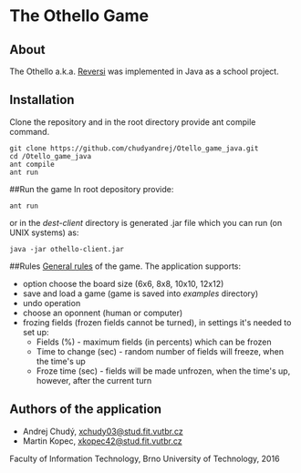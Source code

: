 # The Othello Game

## About
The Othello a.k.a. [Reversi](https://en.wikipedia.org/wiki/Reversi) was implemented in Java as a school project. 


## Installation
Clone the repository and in the root directory provide ant compile command.

```
git clone https://github.com/chudyandrej/Otello_game_java.git
cd /Otello_game_java
ant compile
ant run
```


##Run the game
In root depository provide:

```
ant run
```

or in the _dest-client_ directory is generated .jar file which you can run (on UNIX systems) as:

```
java -jar othello-client.jar
```


##Rules
[General rules](https://en.wikipedia.org/wiki/Reversi) of the game.
The application supports:
- option choose the board size (6x6, 8x8, 10x10, 12x12)
- save and load a game (game is saved into _examples_ directory)
- undo operation
- choose an oponnent (human or computer)
- frozing fields (frozen fields cannot be turned), in settings it's needed to set up:
  - Fields (%) - maximum fields (in percents) which can be frozen
  - Time to change (sec) - random number of fields will freeze, when the time's up
  - Froze time (sec) - fields will be made unfrozen, when the time's up, however, after the current turn


## Authors of the application
- Andrej Chudý, xchudy03@stud.fit.vutbr.cz
- Martin Kopec, xkopec42@stud.fit.vutbr.cz

Faculty of Information Technology, Brno University of Technology, 2016
